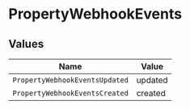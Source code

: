 # PropertyWebhookEvents


## Values

| Name                           | Value                          |
| ------------------------------ | ------------------------------ |
| `PropertyWebhookEventsUpdated` | updated                        |
| `PropertyWebhookEventsCreated` | created                        |